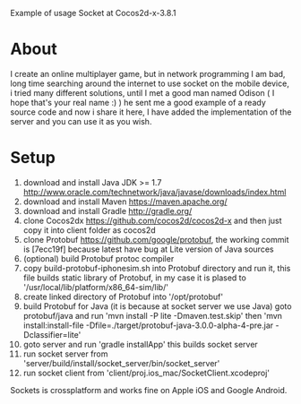 Example of usage Socket at Cocos2d-x-3.8.1

# About
I create an online multiplayer game, but in network programming I am bad, long time searching around the internet to use socket on the mobile device, i tried many different solutions, until I met a good man named Odison ( I hope that's your real name :) ) he sent me a good example of a ready source code and now i share it here, I have added the implementation of the server and you can use it as you wish.

# Setup
1. download and install Java JDK >= 1.7 http://www.oracle.com/technetwork/java/javase/downloads/index.html
2. download and install Maven https://maven.apache.org/
3. download and install Gradle http://gradle.org/
4. clone Cocos2dx https://github.com/cocos2d/cocos2d-x and then just copy it into client folder as cocos2d
5. clone Protobuf https://github.com/google/protobuf, the working commit is [7ecc19f] because latest have bug at Lite version of Java sources
6. (optional) build Protobuf protoc compiler
7. copy build-protobuf-iphonesim.sh into Protobuf directory and run it, this file builds static library of Protobuf, in my case it is plased to '/usr/local/lib/platform/x86_64-sim/lib/'
8. create linked directory of Protobuf into '/opt/protobuf' 
9. build Protobuf for Java (it is because at socket server we use Java) goto protobuf/java and run 'mvn install -P lite -Dmaven.test.skip' then 'mvn install:install-file -Dfile=./target/protobuf-java-3.0.0-alpha-4-pre.jar -Dclassifier=lite'
10. goto server and run 'gradle installApp' this builds socket server
11. run socket server from 'server/build/install/socket_server/bin/socket_server'
12. run socket client from 'client/proj.ios_mac/SocketClient.xcodeproj'

Sockets is crossplatform and works fine on Apple iOS and Google Android.
